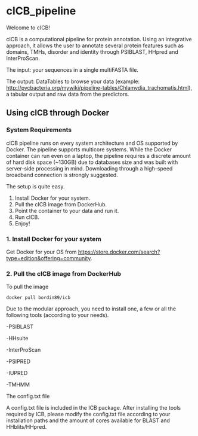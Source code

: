 # cICB_pipeline

Welcome to cICB!

cICB is a computational pipeline for protein annotation. Using an integrative approach, it allows the user to annotate several protein features such as domains, TMHs, disorder and identity through PSIBLAST, HHpred and InterProScan.

The input: your sequences in a single multiFASTA file.

The output: DataTables to browse your data (example: http://pvcbacteria.org/mywiki/pipeline-tables/Chlamydia_trachomatis.html), a tabular output and raw data from the predictors.




## Using cICB through Docker

### System Requirements

cICB pipeline runs on every system architecture and OS supported by Docker. 
The pipeline supports multicore systems. While the Docker container can run even on a laptop, the pipeline requires a discrete amount of hard disk space (~130GB) due to databases size and was built with server-side processing in mind.
Downloading through a high-speed broadband connection is strongly suggested.

The setup is quite easy.

1. Install Docker for your system.
2. Pull the cICB image from DockerHub.
3. Point the container to your data and run it.
4. Run cICB.
5. Enjoy!

### 1. Install Docker for your system 

Get Docker for your OS from https://store.docker.com/search?type=edition&offering=community.

### 2. Pull the cICB image from DockerHub

To pull the image

```
docker pull bordin89/icb
```

Due to the modular approach, you need to install one, a few or all the following tools (according to your needs).

-PSIBLAST

-HHsuite

-InterProScan

-PSIPRED

-IUPRED

-TMHMM

The config.txt file

A config.txt file is included in the ICB package.
After installing the tools required by ICB, please modify the config.txt file according to your installation paths and the amount of cores available for BLAST and HHblits/HHpred.

